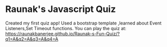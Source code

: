 # Raunak's Javascript Quiz
Created my first quiz app!
Used a bootstrap template ,learned about Event Listeners,Set Timeout functions.
You can play the quiz at:
https://raunakbanerjee.github.io/Raunak-s-Fun-Quiz/?q1=A&q2=A&q3=A&q4=A

